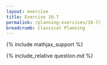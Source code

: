 ```yaml
---
layout: exercise
title: Exercise 10.7
permalink: /planning-exercises/10-7/
breadcrumb: Classical Planning
---
```


{% include mathjax_support %}

<div><i class="arrow-up loader" data-chapter="planning-exercises" data-exercise="ex_7" data-rating="0"></i></div>
{% include_relative question.md %}
